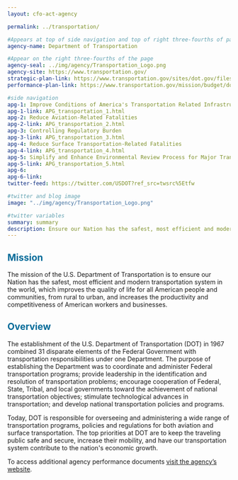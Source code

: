 ```yaml
---
layout: cfo-act-agency

permalink: ../transportation/

#Appears at top of side navigation and top of right three-fourths of page
agency-name: Department of Transportation

#Appear on the right three-fourths of the page
agency-seal: ../img/agency/Transportation_Logo.png
agency-site: https://www.transportation.gov/
strategic-plan-link: https://www.transportation.gov/sites/dot.gov/files/docs/mission/administrations/office-policy/304866/dot-strategic-plan-fy2018-2022.pdf
performance-plan-link: https://www.transportation.gov/mission/budget/dot-fy-2018-2019-annual-performance-plan-and-fy-2017-annual-performance-report

#side navigation
apg-1: Improve Conditions of America's Transportation Related Infrastructure
apg-1-link: APG_transportation_1.html
apg-2: Reduce Aviation-Related Fatalities
apg-2-link: APG_transportation_2.html
apg-3: Controlling Regulatory Burden
apg-3-link: APG_transportation_3.html
apg-4: Reduce Surface Transportation-Related Fatalities
apg-4-link: APG_transportation_4.html
apg-5: Simplify and Enhance Environmental Review Process for Major Transportation Projects
apg-5-link: APG_transportation_5.html
apg-6:
apg-6-link:
twitter-feed: https://twitter.com/USDOT?ref_src=twsrc%5Etfw

#twitter and blog image
image: "../img/agency/Transportation_Logo.png"

#twitter variables
summary: summary
description: Ensure our Nation has the safest, most efficient and modern transportation system in the world.
---
```


<div class="usa-grid usa-graphic_list-row">
  <div class="usa-width-one-whole usa-media_block agency-page-section">
    <h2 style="color:#046b99;">Mission</h2>
    <p>The mission of the U.S. Department of Transportation is to ensure our Nation has the safest, most efficient and modern transportation system in the world, which improves the quality of life for all American people and communities, from rural to urban, and increases the productivity and competitiveness of American workers and businesses.</p>
  </div>
</div>

<div class="usa-grid usa-graphic_list-row">
  <div class="usa-width-one-whole usa-media_block agency-page-section">
    <h2 style="color:#046b99;">Overview</h2>
    <p>The establishment of the U.S. Department of Transportation (DOT) in 1967 combined 31 disparate elements of the Federal Government with transportation responsibilities under one Department. The purpose of establishing the Department was to coordinate and administer Federal transportation programs; provide leadership in the identification and resolution of transportation problems; encourage cooperation of Federal, State, Tribal, and local governments toward the achievement of national transportation objectives; stimulate technological advances in transportation; and develop national transportation policies and programs.  </p>
    <p>Today, DOT is responsible for overseeing and administering a wide range of transportation programs, policies and regulations for both aviation and surface transportation. The top priorities at DOT are to keep the traveling public safe and secure, increase their mobility, and have our transportation system contribute to the nation&apos;s economic growth.
</p>
  </div>
</div>

<div class="usa-grid usa-graphic_list-row">
  <div class="usa-width-one-whole usa-media_block">
    <p>To access additional agency performance documents <a href="https://www.transportation.gov/budget" target="_blank">visit the agency’s website</a>.</p>
  </div>
</div>
